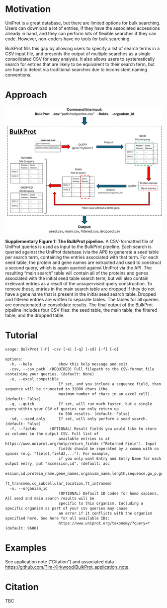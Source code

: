 # Motivation
UniProt is a great database, but there are limited options for bulk searching.  Users can download a lot of entries, if they have the associated accessions already in hand, and they can perform lots of flexible searches if they can code.  However, non-coders have no tools for bulk searching.  

BulkProt fills this gap by allowing users to specify a list of search terms in a CSV input file, and presents the output of multiple searches as a single consolidated CSV for easy analysis.  It also allows users to systematically search for entries that are likely to be equivalent to their search term, but are hard to detect via traditional searches due to inconsistent naming conventions.

# Approach

<img src="https://github.com/Tim-Kirkwood/BulkProt/blob/main/Supplementary_Figure_1.png" width="600">

**Supplementary Figure 1: The BulkProt pipeline.**  A CSV-formatted file of UniProt queries is used as input to the BulkProt pipeline.  Each search is queried against the UniProt database (via the API) to generate  a seed table per search term, containing the entries associated with that term.  For each seed table, the protein and gene names are extracted and used to construct a second query, which is again queried against UniProt via the API.  The resulting “main search” table will contain all of the proteins and genes associated with the initial seed table search term, but will also contain irrelevant entries as a result of the unsupervised query construction.  To remove these, entries in the main search table are dropped if they do not have a gene name that is present in the initial seed search table.  Dropped and filtered entries are written to separate tables.  The tables for all queries are concatenated to consolidate results.  The final output of the BulkProt pipeline includes four CSV files:  the seed table, the main table, the filtered table, and the dropped table.

# Tutorial
```
usage: BulkProt [-h] -csv [-e] [-q] [-sd] [-f] [-o]

options:
  -h, --help            show this help message and exit
  -csv, --csv_path  (REQUIRED) Full filepath to the CSV-format file containing your queries. (default: None)
  -e, --excel_compatible
                        If set, and you include a sequence field, then sequence will be truncated to 32000 chars (the
                        maximum number of chars in an excel cell). (default: False)
  -q, --quick           If set, will run much faster, but a single query within your CSV of queries can only return up
                        to 500 results. (default: False)
  -sd, --seed_only      If set, will only perform a seed search. (default: False)
  -f, --fields      (OPTIONAL) Result fields you would like to store as columns in the output CSV. Full list of
                        available entries is at https://www.uniprot.org/help/return_fields ("Returned Field"). Input
                        fields should be seperated by a comma with no spaces (e.g. "field1,field2,..."). For example,
                        if you only want Entry and Entry Name for each output entry, put "accession,id". (default: acc
                        ession,id,protein_name,gene_names,organism_name,length,sequence,go_p,go_c,go,go_f,ft_topo_dom,
                        ft_transmem,cc_subcellular_location,ft_intramem)
  -o, --organism_id
                        (OPTIONAL) Default ID codes for homo sapiens. All seed and main search results will be
                        specific to this organism. Including a specific organism as part of your csv queries may cause
                        an error if it conflicts with the organism specified here. See here for all available IDs:
                        https://www.uniprot.org/taxonomy/?query=* (default: 9606)
```

# Examples
See application note ("Citation") and associated data - https://github.com/Tim-Kirkwood/BulkProt_application_note. 

# Citation
TBC 

